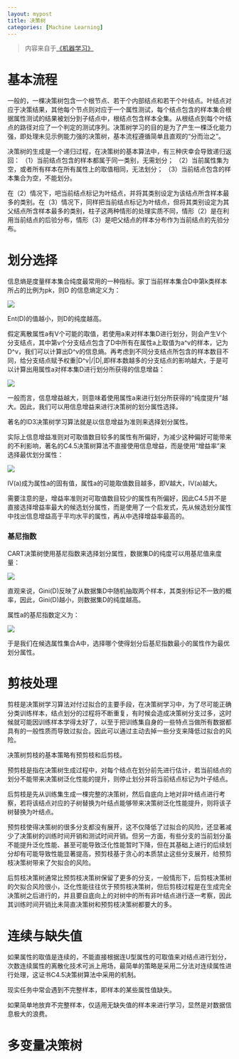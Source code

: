 ```yaml
---
layout: mypost
title: 决策树
categories: [Machine Learning]
---
```


> 内容来自于[《机器学习》](https://book.douban.com/subject/26708119/)

# 基本流程

一般的，一棵决策树包含一个根节点、若干个内部结点和若干个叶结点。叶结点对应于决策结果，其他每个节点则对应于一个属性测试，每个结点包含的样本集合根据属性测试的结果被划分到子结点中，根结点包含样本全集。从根结点到每个叶结点的路径对应了一个判定的测试序列。决策树学习的目的是为了产生一棵泛化能力强，即处理未见示例能力强的决策树，基本流程遵循简单且直观的“分而治之”。

决策树的生成是一个递归过程，在决策树的基本算法中，有三种庆幸会导致递归返回：
（1）当前结点包含的样本都属于同一类别，无需划分；
（2）当前属性集为空，或者所有样本在所有属性上的取值相同，无法划分；
（3）当前结点包含的样本集合为空，不能划分。

在（2）情况下，吧当前结点标记为叶结点，并将其类别设定为该结点所含样本最多的类别。在（3）情况下，同样把当前结点标记为叶结点，但将其类别设定为其父结点所含样本最多的类别，柱子这两种情形的处理实质不同，情形（2）是在利用当前结点的后验分布，情形（3）是吧父结点的样本分布作为当前结点的先验分布。

# 划分选择

信息熵是度量样本集合纯度最常用的一种指标。家丁当前样本集合D中第k类样本所占的比例为pk，则D 的信息熵定义为：

![](1.png)

Ent(D)的值越小，则D的纯度越高。

假定离散属性a有V个可能的取值，若使用a来对样本集D进行划分，则会产生V个分支结点，其中第v个分支结点包含了D中所有在属性a上取值为a^v的样本，记为D^v，我们可以计算出D^v的信息熵。再考虑到不同分支结点所包含的样本数目不同，给分支结点赋予权重|D^v|/|D|,即样本数越多的分支结点的影响越大，于是可以计算出用属性a对样本集D进行划分所获得的信息增益：

![](2.png)

一般而言，信息增益越大，则意味着使用属性a来进行划分所获得的“纯度提升”越大。因此，我们可以用信息增益来进行决策树的划分属性选择。

著名的ID3决策树学习算法就是以信息增益为准则来选择划分属性。

实际上信息增益准则对可取值数目较多的属性有所偏好，为减少这种偏好可能带来的不利影响，著名的C4.5决策树算法不直接使用信息增益，而是使用“增益率”来选择最优划分属性：

![](3.png)

IV(a)成为属性a的固有值，属性a的可能取值数目越多，即V越大，IV(a)越大。

需要注意的是，增益率准则对可取值数目较少的属性有所偏好，因此C4.5并不是直接选择增益率最大的候选划分属性，而是使用了一个启发式，先从候选划分属性中找出信息增益高于平均水平的属性，再从中选择增益率最高的。

### 基尼指数

CART决策树使用基尼指数来选择划分属性，数据集D的纯度可以用基尼值来度量：

![](4.png)

直观来说，Gini(D)反映了从数据集D中随机抽取两个样本，其类别标记不一致的概率，因此，Gini(D)越小，则数据集D的纯度越高。

属性a的基尼指数定义为：

![](5.png)

于是我们在候选属性集合A中，选择哪个使得划分后基尼指数最小的属性作为最优划分属性。

# 剪枝处理

剪枝是决策树学习算法对付过拟合的主要手段，在决策树学习中，为了尽可能正确分类训练样本，结点划分的过程将不断重复，有时候会造成决策树分支过多，这时候就可能因训练样本学得太好了，以至于把训练集自身的一些特点当做所有数据都具有的一般性质而导致过拟合。因此可以通过主动去掉一些分支来降低过拟合的风险。

决策树剪枝的基本策略有预剪枝和后剪枝。

预剪枝是指在决策树生成过程中，对每个结点在划分前先进行估计，若当前结点的划分不能带来决策树泛化性能的提升，则停止划分并将当前结点标记为叶子结点。

后剪枝是先从训练集生成一棵完整的决策树，然后自底向上地对非叶结点进行考察，若将该结点对应的子树替换为叶结点能够带来决策树泛化性能提升，则将该子树替换为叶结点。

预剪枝使得决策树的很多分支都没有展开，这不仅降低了过拟合的风险，还显著减少了决策树的训练时间开销和测试时间开销。但另一方面，有些分支的当前划分虽不能提升泛化性能、甚至可能导致泛化性能暂时下降，但在其基础上进行的后续划分却有可能导致性能显著提高，预剪枝基于贪心的本质禁止这些分支展开，给预剪枝决策树带来了欠拟合的风险。

后剪枝决策树通常比预剪枝决策树保留了更多的分支，一般情形下，后剪枝决策树的欠拟合风险很小，泛化性能往往优于预剪枝决策树，但后剪枝过程是在生成完全决策树之后进行的，并且要自底向上的对树中的所有非叶结点进行逐一考察，因此其训练时间开销比未简直决策树和预剪枝决策树都要大的多。

# 连续与缺失值

如果属性的取值是连续的，不能直接根据连U型属性的可取值来对结点进行划分，次数连续属性的离散化技术可派上用场，最简单的策略是采用二分法对连续属性进行处理，这证书C4.5决策树算法中采用的机制。

现实任务中常会遇到不完整样本，即样本的某些属性值缺失。

如果简单地放弃不完整样本，仅适用无缺失值的样本来进行学习，显然是对数据信息极大的浪费。

# 多变量决策树









